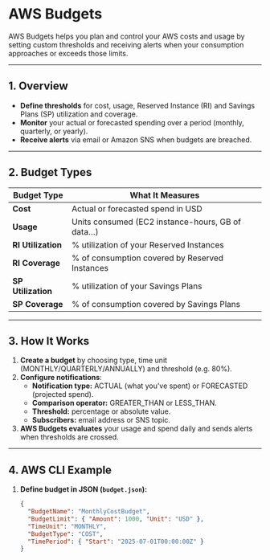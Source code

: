 # AWS Budgets

AWS Budgets helps you plan and control your AWS costs and usage by setting custom thresholds and receiving alerts when your consumption approaches or exceeds those limits.

---

## 1. Overview

- **Define thresholds** for cost, usage, Reserved Instance (RI) and Savings Plans (SP) utilization and coverage.  
- **Monitor** your actual or forecasted spending over a period (monthly, quarterly, or yearly).  
- **Receive alerts** via email or Amazon SNS when budgets are breached.

---

## 2. Budget Types

| Budget Type                 | What It Measures                                    |
|-----------------------------|------------------------------------------------------|
| **Cost**                    | Actual or forecasted spend in USD                    |
| **Usage**                   | Units consumed (EC2 instance-hours, GB of data…)     |
| **RI Utilization**          | % utilization of your Reserved Instances             |
| **RI Coverage**             | % of consumption covered by Reserved Instances       |
| **SP Utilization**          | % utilization of your Savings Plans                  |
| **SP Coverage**             | % of consumption covered by Savings Plans            |

---

## 3. How It Works

1. **Create a budget** by choosing type, time unit (MONTHLY/QUARTERLY/ANNUALLY) and threshold (e.g. 80%).  
2. **Configure notifications**:  
   - **Notification type:** ACTUAL (what you’ve spent) or FORECASTED (projected spend).  
   - **Comparison operator:** GREATER_THAN or LESS_THAN.  
   - **Threshold:** percentage or absolute value.  
   - **Subscribers:** email address or SNS topic.  
3. **AWS Budgets evaluates** your usage and spend daily and sends alerts when thresholds are crossed.

---

## 4. AWS CLI Example

1. **Define budget in JSON (`budget.json`):**

   ```json
   {
     "BudgetName": "MonthlyCostBudget",
     "BudgetLimit": { "Amount": 1000, "Unit": "USD" },
     "TimeUnit": "MONTHLY",
     "BudgetType": "COST",
     "TimePeriod": { "Start": "2025-07-01T00:00:00Z" }
   }
